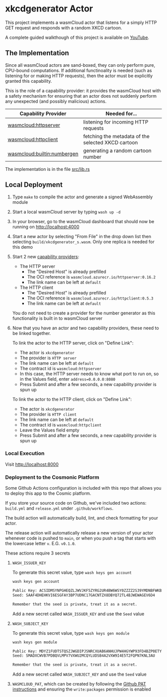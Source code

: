 # xkcdgenerator Actor

This project implements a wasmCloud actor that listens for a simply HTTP GET request and responds with a random XKCD cartoon.

A complete guided walkthough of this project is available on [YouTube](https://www.youtube.com/watch?v=7OE__0thnK4).

## The Implementation

Since all wasmCloud actors are sand-boxed, they can only perform pure, CPU-bound computations.
If additional functinoality is needed (such as listening for or making HTTP requests), then the actor must be explicitly granted this capability.

This is the role of a capability provider: it provides the wasmCloud host with a safety mechanism for ensuring that an actor does not suddenly perform any unexpected (and possibly malicious) actions.

| Capability Provider | Needed for...
|---|---
| [wasmcloud:httpserver](https://github.com/wasmCloud/interfaces/tree/main/httpserver) | listening for incoming HTTP requests
| [wasmcloud:httpclient](https://github.com/wasmCloud/interfaces/tree/main/httpclient) | fetching the metadata of the selected XKCD cartoon
| [wasmcloud:builtin:numbergen](https://github.com/wasmCloud/interfaces/tree/main/numbergen) | generating a random cartoon number

The implementation is in the file [src/lib.rs](./src/lib.rs)

## Local Deployment

1. Type `make` to compile the actor and generate a signed WebAssembly module
1. Start a local wasmCloud server by typing `wash up -d`
1. In your browser, go to the wasmCloud dashboard that should now be running on <http://localhost:4000>
1. Start a new actor by selecting "From File" in the drop down list then selecting `build/xkcdgenerator_s.wasm`.  Only one replica is needed for this demo
1. Start 2 new [capability providers](https://github.com/wasmCloud/capability-providers):
   * The HTTP server
      * The "Desired Host" is already prefilled
      * The OCI reference is `wasmcloud.azurecr.io/httpserver:0.16.2`
      * The link name can be left at `default`
   * The HTTP client
      * The "Desired Host" is already prefilled
      * The OCI reference is `wasmcloud.azurecr.io/httpclient:0.5.3`
      * The link name can be left at `default`

   You do not need to create a provider for the number generator as this functionality is built in to wasmCloud server
1. Now that you have an actor and two capability providers, these need to be linked together.

   To link the actor to the HTTP server, click on "Define Link":

   * The actor is `xkcdgenerator`
   * The provider is `HTTP server`
   * The link name can be left at `default`
   * The contract id is `wasmcloud:httpserver`
   * In this case, the HTTP server needs to know what port to run on, so in the Values field, enter `address=0.0.0.0:8080`
   * Press Submit and after a few seconds, a new capability provider is spun up

   To link the actor to the HTTP client, click on "Define Link":

   * The actor is `xkcdgenerator`
   * The provider is `HTTP client`
   * The link name can be left at `default`
   * The contract id is `wasmcloud:httpclient`
   * Leave the Values field empty
   * Press Submit and after a few seconds, a new capability provider is spun up

### Local Execution

Visit <http://localhost:8000>

### Deployment to the Cosmonic Platform

Some Github Actions configuration is included with this repo that allows you to deploy this app to the Cosmic platform.

If you store your source code on Github, we've included two actions: `build.yml` and `release.yml` under `.github/workflows`.

The build action will automatically build, lint, and check formatting for your actor.

The release action will automatically release a new version of your actor whenever code is pushed to `main`, or when you push a tag that starts with the lowercase letter `v`.  E.G. `v0.1.0`.

These actions require 3 secrets
1. `WASH_ISSUER_KEY`

   To generate this secret value, type `wash keys gen account`

   ```bash
   wash keys gen account

   Public Key: ACSIDMSYNPGHEQZLJWVJKF5ZYRG2UR4BW6WSY0ZZZZ2S39YMDNBFWKB3
   Seed: SAAF4DHEHKVI6ESGFAY3BP7UDNC17GACNTZX8DBYQ72TL4BJWEWAGEV6D4

   Remember that the seed is private, treat it as a secret.
   ```

   Add a new secret called `WASH_ISSUER_KEY` and use the `Seed` value

1. `WASH_SUBJECT_KEY`

   To generate this secret value, type `wash keys gen module`

   ```bash
   wash keys gen module

   Public Key: MDYZ1FUDTSTQSZJWGDIPJSNRCXUAB6ANHUJPW4HGYWP93FD4BZP0ETY1
   Seed: SMADXCWVB7PDBQVLMPV7VXWU2MCQYLUDSB4A2VXW9I4E5T2FQPN7KNL3AU

   Remember that the seed is private, treat it as a secret.
   ```

   Add a new secret called `WASH_SUBJECT_KEY` and use the `Seed` value


1. `WASMCLOUD_PAT`, which can be created by following the [Github PAT instructions](https://docs.github.com/en/authentication/keeping-your-account-and-data-secure/creating-a-personal-access-token) and ensuring the `write:packages` permission is enabled
